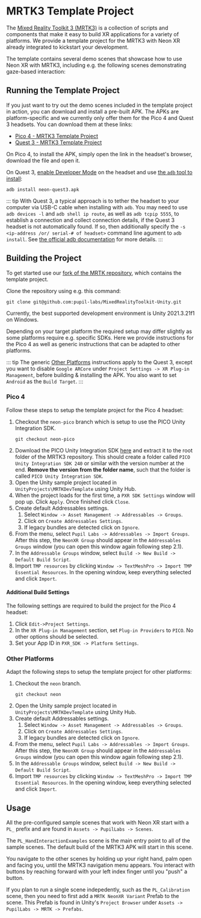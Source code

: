 # MRTK3 Template Project

The [Mixed Reality Toolkit 3 (MRTK3)](https://learn.microsoft.com/en-us/windows/mixed-reality/mrtk-unity/mrtk3-overview/) is a collection of scripts and components that make it easy to build XR applications for a variety of platforms. We provide a template project for the MRTK3 with Neon XR already integrated to kickstart your development.

The template contains several demo scenes that showcase how to use Neon XR with MRTK3, including e.g. the following scenes demonstrating gaze-based interaction:

<Youtube src="2e8kRTn3NJI" />

## Running the Template Project

If you just want to try out the demo scenes included in the template project in action, you can download and install a pre-built APK. The APKs are platform-specific and we currently only offer them for the Pico 4 and Quest 3 headsets. You can download them at these links:

- [Pico 4 - MRTK3 Template Project](https://drive.google.com/file/d/1WaJxx6wgQNKFfpGUAPKxbOfHZ49kXJgW/view?usp=sharing)
- [Quest 3 - MRTK3 Template Project](https://drive.google.com/file/d/1oqItPeX0NtCI47RWGdbHfSkEHezwsmPz/view?usp=sharing)

On Pico 4, to install the APK, simply open the link in the headset's browser, download the file and open it.

On Quest 3, [enable Developer Mode](https://developers.meta.com/horizon/documentation/native/android/mobile-device-setup/#enable-developer-mode) on the headset and use [the `adb` tool to install](https://developer.android.com/tools/adb#move):

```shell
adb install neon-quest3.apk
```

::: tip
With Quest 3, a typical approach is to tether the headset to your computer via USB-C cable when installing with `adb`. You may need to use `adb devices -l` and `adb shell ip route`, as well as `adb tcpip 5555`, to establish a connection and collect connection details, if the Quest 3 headset is not automatically found. If so, then additionally specify the `-s <ip-address /or/ serial-# of headset>` command line agument to `adb install`. See [the official adb documentation](https://developer.android.com/tools/adb#devicestatus) for more details.
:::

## Building the Project

To get started use our [fork of the MRTK repository](https://github.com/pupil-labs/MixedRealityToolkit-Unity), which contains the template project.

Clone the repository using e.g. this command:

```
git clone git@github.com:pupil-labs/MixedRealityToolkit-Unity.git
```

Currently, the best supported development environment is Unity 2021.3.21f1 on Windows.

Depending on your target platform the required setup may differ slightly as some platforms require e.g. specific SDKs. Here we provide instructions for the Pico 4 as well as generic instructions that can be adapted to other platforms.

::: tip
The generic [Other Platforms](#other-platforms) instructions apply to the Quest 3, except you want to disable `Google ARCore` under `Project Settings -> XR Plug-in Management`, before building & installing the APK. You also want to set `Android` as the `Build Target`.
:::

### Pico 4

Follow these steps to setup the template project for the Pico 4 headset:

1. Checkout the `neon-pico` branch which is setup to use the PICO Unity Integration SDK.
   ```
   git checkout neon-pico
   ```
1. Download the PICO Unity Integration SDK [here](https://developer-global.pico-interactive.com/resources/) and extract it to the root folder of the MRTK3 repository. This should create a folder called `PICO Unity Integration SDK 240` or similar with the version number at the end. **Remove the version from the folder name**, such that the folder is called `PICO Unity Integration SDK`.
1. Open the Unity sample project located in `UnityProjects\MRTKDevTemplate` using Unity Hub.
1. When the project loads for the first time, a `PXR SDK Settings` window will pop up. Click `Apply`. Once finished click `Close`.
1. Create default Addressables settings.
   1. Select `Window -> Asset Management -> Addressables -> Groups`.
   2. Click on `Create Addressables Settings`.
   3. If legacy bundles are detected click on `Ignore`.
1. From the menu, select `Pupil Labs -> Addressables -> Import Groups`. After this step, the `NeonXR Group` should appear in the `Addressables Groups` window (you can open this window again following step 2.1).
1. In the `Addressable Groups` window, select `Build -> New Build -> Default Build Script`.
1. Import `TMP resources` by clicking `Window -> TextMeshPro -> Import TMP Essential Resources`. In the opening window, keep everything selected and click `Import`.

#### Additional Build Settings

The following settings are required to build the project for the Pico 4 headset:

1. Click `Edit->Project Settings`.
1. In the `XR Plug-in Management` section, set `Plug-in Providers` to `PICO`. No other options should be selected.
1. Set your App ID in `PXR_SDK -> Platform Settings`.

### Other Platforms

Adapt the following steps to setup the template project for other platforms:

1. Checkout the `neon` branch.
   ```
   git checkout neon
   ```
1. Open the Unity sample project located in `UnityProjects\MRTKDevTemplate` using Unity Hub.
1. Create default Addressables settings.
   1. Select `Window -> Asset Management -> Addressables -> Groups`.
   2. Click on `Create Addressables Settings`.
   3. If legacy bundles are detected click on `Ignore`.
1. From the menu, select `Pupil Labs -> Addressables -> Import Groups`. After this step, the `NeonXR Group` should appear in the `Addressables Groups` window (you can open this window again following step 2.1).
1. In the `Addressable Groups` window, select `Build -> New Build -> Default Build Script`.
1. Import `TMP resources` by clicking `Window -> TextMeshPro -> Import TMP Essential Resources`. In the opening window, keep everything selected and click `Import`.

## Usage

All the pre-configured sample scenes that work with Neon XR start with a `PL_` prefix and are found in `Assets -> PupilLabs -> Scenes`.

The `PL_HandInteractionExamples` scene is the main entry point to all of the sample scenes. The default build of the MRTK3 APK will start in this scene.

You navigate to the other scenes by holding up your right hand, palm open and facing you, until the MRTK3 navigation menu appears. You interact with buttons by reaching forward with your left index finger until you "push" a button.

If you plan to run a single scene indepedently, such as the `PL_Calibration` scene, then you need to first add a `MRTK NeonXR Variant` Prefab to the scene. This Prefab is found in Unity's `Project Browser` under `Assets -> PupilLabs -> MRTK -> Prefabs`.

<!-- TODO: Add descriptions of all available scenes. -->

